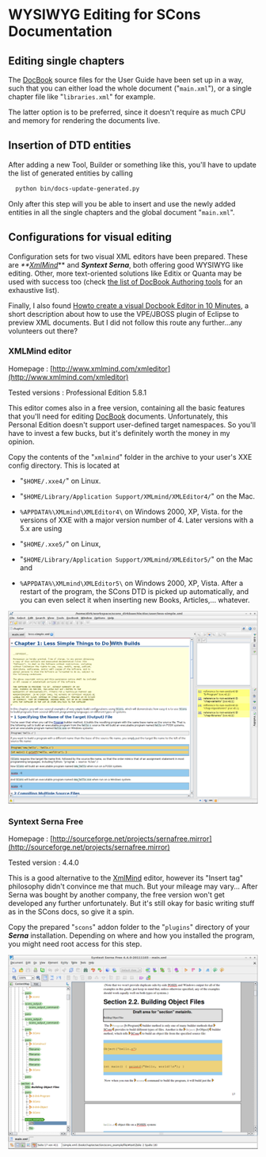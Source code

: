 # WYSIWYG Editing for SCons Documentation


## Editing single chapters

The [DocBook](DocBook) source files for the User Guide have been set up in a way, such that you can either load the whole document ("`main.xml`"), or a single chapter file like "`libraries.xml`" for example. 

The latter option is to be preferred, since it doesn't require as much CPU and memory for rendering the documents live. 


## Insertion of DTD entities

After adding a new Tool, Builder or something like this, you'll have to update the list of generated entities by calling 


```txt
  python bin/docs-update-generated.py
```
Only after this step will you be able to insert and use the newly added entities in all the single chapters and the global document "`main.xml`". 


## Configurations for visual editing

Configuration sets for two visual XML editors have been prepared. These are _**[XmlMind](XmlMind)_** and _**Syntext Serna**_, both offering good WYSIWYG like editing. Other, more text-oriented solutions like Editix or Quanta may be used with success too (check [the list of DocBook Authoring tools](http://wiki.docbook.org/topic/DocBookAuthoringTools) for an exhaustive list). 

Finally, I also found [Howto create a visual Docbook Editor in 10 Minutes](http://relation.to/Bloggers/HowToCreateAVisualDocBookEditorIn10Minutes), a short description about how to use the VPE/JBOSS plugin of Eclipse to preview XML documents. But I did not follow this route any further...any volunteers out there? 


### XMLMind editor
Homepage
: 
[http://www.xmlmind.com/xmleditor](http://www.xmlmind.com/xmleditor) 


Tested versions
: Professional Edition 5.8.1 


This editor comes also in a free version, containing all the basic features that you'll need for editing [DocBook](DocBook) documents. Unfortunately, this Personal Edition doesn't support user-defined target namespaces. So you'll have to invest a few bucks, but it's definitely worth the money in my opinion. 

Copy the contents of the "`xmlmind`" folder in the archive to your user's XXE config directory. This is located at 

* "`$HOME/.xxe4/`" on Linux. 
* "`$HOME/Library/Application Support/XMLmind/XMLEditor4/`" on the Mac. 
* `%APPDATA%\XMLmind\XMLEditor4\` on Windows 2000, XP, Vista. 
for the versions of XXE with a major version number of 4. Later versions with a 5.x are using 

* "`$HOME/.xxe5/`" on Linux, 
* "`$HOME/Library/Application Support/XMLmind/XMLEditor5/`" on the Mac and 
* `%APPDATA%\XMLmind\XMLEditor5\` on Windows 2000, XP, Vista. 
After a restart of the program, the SCons DTD is picked up automatically, and you can even select it when inserting new Books, Articles,... whatever. 


![xmlmind Screenshot](./WysiwygDocumentation/colortest.png)

### Syntext Serna Free
Homepage
: 
[http://sourceforge.net/projects/sernafree.mirror](http://sourceforge.net/projects/sernafree.mirror) 


Tested version
: 4.4.0 


This is a good alternative to the [XmlMind](XmlMind) editor, however its "Insert tag" philosophy didn't convince me that much. But your mileage may vary... After Serna was bought by another company, the free version won't get developed any further unfortunately. But it's still okay for basic writing stuff as in the SCons docs, so give it a spin. 

Copy the prepared "`scons`" addon folder to the "`plugins`" directory of your _**Serna**_ installation. Depending on where and how you installed the program, you might need root access for this step. 


![Serna Screenshot](./WysiwygDocumentation/serna3.png)